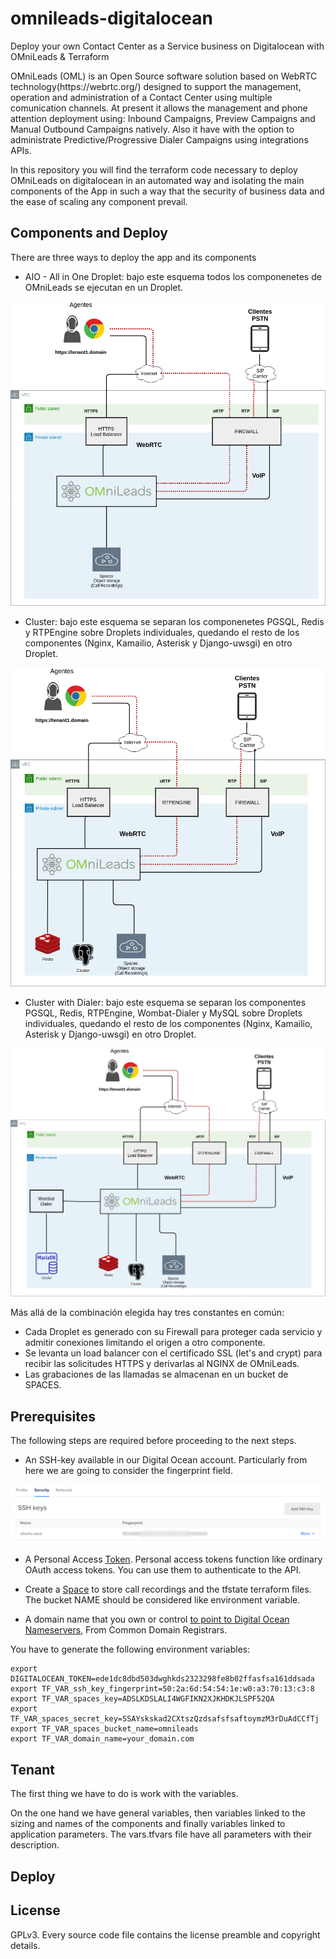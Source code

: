 # omnileads-digitalocean
Deploy your own Contact Center as a Service business on Digitalocean with OMniLeads & Terraform

<p>OMniLeads (OML) is an Open Source software solution based on WebRTC technology(https://webrtc.org/) designed to support the management, operation and administration of a Contact Center using multiple comunication channels. At present it allows the management and phone attention deployment using: Inbound Campaigns, Preview Campaigns and Manual Outbound Campaigns natively. Also it have with the option to administrate Predictive/Progressive Dialer Campaigns using integrations APIs.</p>

<p>In this repository you will find the terraform code necessary to deploy OMniLeads on digitalocean in an automated way and isolating the main components of the App in such a way that the security of business data and the ease of scaling any component prevail.</p>


## Components and Deploy

There are three ways to deploy the app and its components

* AIO - All in One Droplet: bajo este esquema todos los componenetes de OMniLeads se ejecutan en un Droplet.

![All In One](./docs/AIO.png)

* Cluster: bajo este esquema se separan los componenetes PGSQL, Redis y RTPEngine sobre Droplets individuales, quedando el resto de los componentes (Nginx, Kamailio, Asterisk y Django-uwsgi) en otro Droplet.

![Cluster](./docs/cluster.png)

* Cluster with Dialer: bajo este esquema se separan los componentes PGSQL, Redis, RTPEngine, Wombat-Dialer y MySQL sobre Droplets individuales, quedando el resto de los componentes (Nginx, Kamailio, Asterisk y Django-uwsgi) en otro Droplet.

![Cluster with Dialer](./docs/cluster_dialer.png)

Más allá de la combinación elegida hay tres constantes en común:

* Cada Droplet es generado con su Firewall para proteger cada servicio y admitir conexiones limitando el origen a otro componente.
* Se levanta un load balancer con el certificado SSL (let's and crypt) para recibir las solicitudes HTTPS y derivarlas al NGINX de OMniLeads.
* Las grabaciones de las llamadas se almacenan en un bucket de SPACES.


## Prerequisites

The following steps are required before proceeding to the next steps.

* An SSH-key available in our Digital Ocean account. Particularly from here we are going to consider the fingerprint field.

![SSH key fingerprint](./docs/ssh-key-fingerprint.png)

* A Personal Access [Token](https://www.digitalocean.com/docs/apis-clis/api/create-personal-access-token/). Personal access tokens function like ordinary OAuth access tokens. You can use them to authenticate to the API.

* Create a [Space](https://www.digitalocean.com/community/tutorials/how-to-create-a-digitalocean-space-and-api-key) to store call recordings and the tfstate terraform files. The bucket NAME should be considered like environment variable.

* A domain name that you own or control [to point to Digital Ocean Nameservers](https://www.digitalocean.com/community/tutorials/how-to-point-to-digitalocean-nameservers-from-common-domain-registrars), From Common Domain Registrars.

You have to generate the following environment variables:

```
export DIGITALOCEAN_TOKEN=ede1dc8dbd503dwghkds2323298fe8b02ffasfsa161ddsada
export TF_VAR_ssh_key_fingerprint=50:2a:6d:54:54:1e:w0:a3:70:13:c3:8
export TF_VAR_spaces_key=ADSLKDSLALI4WGFIKN2XJKHDKJLSPF52QA
export TF_VAR_spaces_secret_key=SSAYskskad2CXtszQzdsafsfsaftoymzM3rDuAdCCfTj
export TF_VAR_spaces_bucket_name=omnileads
export TF_VAR_domain_name=your_domain.com
```

## Tenant

The first thing we have to do is work with the variables.

On the one hand we have general variables, then variables linked to the sizing and names of the components and finally variables linked to application parameters.
The vars.tfvars file have all parameters with their description.


## Deploy


## License
GPLv3. Every source code file contains the license preamble and copyright details.
